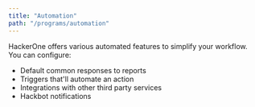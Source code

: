 ```yaml
---
title: "Automation"
path: "/programs/automation"
---
```


HackerOne offers various automated features to simplify your workflow. You can configure:
* Default common responses to reports
* Triggers that'll automate an action
* Integrations with other third party services 
* Hackbot notifications
